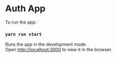 # Auth App
To run the app:
### `yarn run start`

Runs the app in the development mode.\
Open [http://localhost:3000](http://localhost:3000) to view it in the browser.
